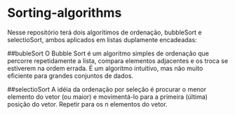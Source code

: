 # Sorting-algorithms

Nesse repositório terá dois algorítimos de ordenação, bubbleSort e selectioSort, ambos aplicados em listas duplamente encadeadas:

##bubleSort
O Bubble Sort é um algoritmo simples de ordenação que percorre repetidamente a lista, compara elementos adjacentes e os troca se estiverem na ordem errada. É um algoritmo intuitivo, mas não muito eficiente para grandes conjuntos de dados.

##selectioSort
A idéia da ordenação por seleção é procurar o menor elemento do vetor (ou maior) e movimentá-lo para a primeira (última) posição do vetor. Repetir para os n elementos do vetor.
